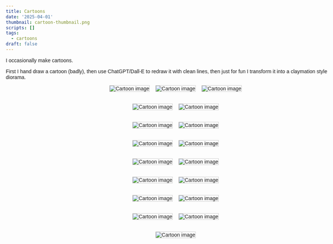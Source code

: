 ```yaml
---
title: Cartoons
date: '2025-04-01'
thumbnail: cartoon-thumbnail.png
scripts: []
tags:
  - cartoons
draft: false
---
```


I occasionally make cartoons.

<!--more-->

First I hand draw a cartoon (badly), then use ChatGPT/Dall-E to redraw it with clean lines, then just for fun I transform it into a claymation style diorama.

<style>
    body {
      font-family: sans-serif;
      padding: 1rem;
      max-width: 1000px;
      margin: auto;
    }
    .row {
      display: flex;
      gap: 1rem;
      margin-bottom: 2rem;
      justify-content: center;
      flex-wrap: wrap;
    }
    .row img {
      max-width: 100%;
      height: auto;
      max-height: 300px;
      border: 1px solid #ccc;
    }
</style>

  <div class="row">
    <img src="/images/cartoons/germs-handdrawn.png" alt="Cartoon image">
    <img src="/images/cartoons/germs.png" alt="Cartoon image">
    <img src="/images/cartoons/germs-clay.png" alt="Cartoon image">
  </div>

  <div class="row">
    <img src="/images/cartoons/balloon.png" alt="Cartoon image">
    <img src="/images/cartoons/balloon-clay.png" alt="Cartoon image">
  </div>
  
  <div class="row">
    <img src="/images/cartoons/santa.png" alt="Cartoon image">
    <img src="/images/cartoons/santa-clay.png" alt="Cartoon image">
  </div>

  <div class="row">
    <img src="/images/cartoons/gpterminator.png" alt="Cartoon image">
    <img src="/images/cartoons/gpterminator-clay.png" alt="Cartoon image">
  </div>

  <div class="row">
    <img src="/images/cartoons/legolas.png" alt="Cartoon image">
    <img src="/images/cartoons/legolas-clay.png" alt="Cartoon image">
  </div>

  <div class="row">
    <img src="/images/cartoons/skeeter.png" alt="Cartoon image">
    <img src="/images/cartoons/skeeter-clay.png" alt="Cartoon image">
  </div>

  <div class="row">
    <img src="/images/cartoons/snikt.png" alt="Cartoon image">
    <img src="/images/cartoons/snikt-clay.png" alt="Cartoon image">
  </div>

  <div class="row">
    <img src="/images/cartoons/flesh bone spirit.png" alt="Cartoon image">
    <img src="/images/cartoons/flesh bone spirit-clay.png" alt="Cartoon image">
  </div>

  <div class="row">
    <img src="/images/cartoons/cats.png" alt="Cartoon image">
  </div>


</body>
</html>

